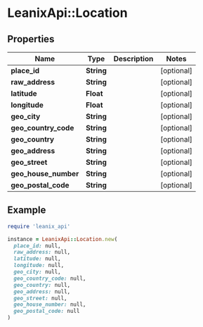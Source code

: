 # LeanixApi::Location

## Properties

| Name | Type | Description | Notes |
| ---- | ---- | ----------- | ----- |
| **place_id** | **String** |  | [optional] |
| **raw_address** | **String** |  | [optional] |
| **latitude** | **Float** |  | [optional] |
| **longitude** | **Float** |  | [optional] |
| **geo_city** | **String** |  | [optional] |
| **geo_country_code** | **String** |  | [optional] |
| **geo_country** | **String** |  | [optional] |
| **geo_address** | **String** |  | [optional] |
| **geo_street** | **String** |  | [optional] |
| **geo_house_number** | **String** |  | [optional] |
| **geo_postal_code** | **String** |  | [optional] |

## Example

```ruby
require 'leanix_api'

instance = LeanixApi::Location.new(
  place_id: null,
  raw_address: null,
  latitude: null,
  longitude: null,
  geo_city: null,
  geo_country_code: null,
  geo_country: null,
  geo_address: null,
  geo_street: null,
  geo_house_number: null,
  geo_postal_code: null
)
```


